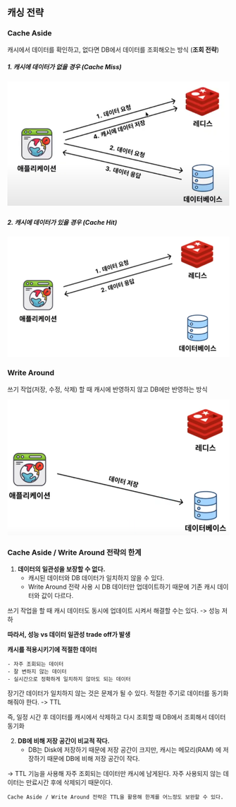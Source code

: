 ## 캐싱 전략



### Cache Aside

캐시에서 데이터를 확인하고, 없다면 DB에서 데이터를 조회해오는 방식 (**조회 전략**)



##### 1. 캐시에 데이터가 없을 경우 (Cache Miss)

##### <img src="../images/image-20241109184506458.png" alt="image-20241109184506458" style="zoom:80%;" />



##### 2. 캐시에 데이터가 있을 경우 (Cache Hit)

##### <img src="../images/image-20241109184719502.png" alt="image-20241109184719502" style="zoom:80%;" />

### Write Around

쓰기 작업(저장, 수정, 삭제) 할 때 캐시에 반영하지 않고 DB에만 반영하는 방식

<img src="../images/image-20241109185702655.png" alt="image-20241109185702655" style="zoom:80%;" />



### Cache Aside / Write Around 전략의 한계

1. **데이터의 일관성을 보장할 수 없다.**
   - 캐시된 데이터와 DB 데이터가 일치하지 않을 수 있다.
   - Write Around 전략 사용 시 DB 데이터만 업데이트하기 때문에 기존 캐시 데이터와 값이 다르다.



쓰기 작업을 할 때 캐시 데이터도 동시에 업데이트 시켜서 해결할 수는 있다. -> 성능 저하

**따라서, 성능 vs 데이터 일관성 trade off가 발생**



**캐시를 적용시키기에 적절한 데이터**

```
- 자주 조회되는 데이터
- 잘 변하지 않는 데이터
- 실시간으로 정확하게 일치하지 않아도 되는 데이터
```

장기간 데이터가 일치하지 않는 것은 문제가 될 수 있다. 적절한 주기로 데이터를 동기화 해줘야 한다. -> TTL

즉, 일정 시간 후 데이터를 캐시에서 삭제하고 다시 조회할 때 DB에서 조회해서 데이터 동기화



2. **DB에 비해 저장 공간이 비교적 작다.**
   - DB는 Disk에 저장하기 때문에 저장 공간이 크지만, 캐시는 메모리(RAM) 에 저장하기 때문에 DB에 비해 저장 공간이 작다.

-> TTL 기능을 사용해 자주 조회되는 데이터만 캐시에 남게된다. 자주 사용되지 않는 데이터는 만료시간 후에 삭제되기 때문이다.



```
Cache Aside / Write Around 전략은 TTL을 활용해 한계를 어느정도 보완할 수 있다.
```